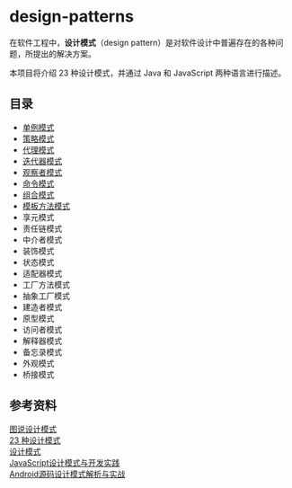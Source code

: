 # design-patterns

在软件工程中，**设计模式**（design pattern）是对软件设计中普遍存在的各种问题，所提出的解决方案。

本项目将介绍 23 种设计模式，并通过 Java 和 JavaScript 两种语言进行描述。

## 目录

- [单例模式](./src/singleton)
- [策略模式](./src/strategy)
- [代理模式](./src/proxy)
- [迭代器模式](./src/iterator)
- [观察者模式](./src/observer)
- [命令模式](./src/command)
- [组合模式](./src/composite)
- [模板方法模式](./src/templatemethod)
- 享元模式
- 责任链模式
- 中介者模式
- 装饰模式
- 状态模式
- 适配器模式
- 工厂方法模式
- 抽象工厂模式
- 建造者模式
- 原型模式
- 访问者模式
- 解释器模式
- 备忘录模式
- 外观模式
- 桥接模式

## 参考资料

[图说设计模式](https://design-patterns.readthedocs.io/zh_CN/latest/index.html#)  
[23 种设计模式](http://wiki.jikexueyuan.com/project/java-design-pattern/)  
[设计模式](http://www.runoob.com/design-pattern/design-pattern-tutorial.html)  
[JavaScript设计模式与开发实践](https://www.amazon.cn/dp/B00XJ2AU3S)  
[Android源码设计模式解析与实战](https://www.amazon.cn/图书/dp/B0176QDPUW)  
